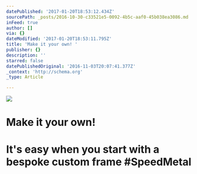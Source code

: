 ```yaml
---
datePublished: '2017-01-20T18:53:12.434Z'
sourcePath: _posts/2016-10-30-c33521e5-0092-4b5c-aaf0-45b038ea3086.md
inFeed: true
author: []
via: {}
dateModified: '2017-01-20T18:53:11.795Z'
title: 'Make it your own! '
publisher: {}
description: ''
starred: false
datePublishedOriginal: '2016-11-03T20:07:41.377Z'
_context: 'http://schema.org'
_type: Article

---
```

![](https://the-grid-user-content.s3-us-west-2.amazonaws.com/86d8c369-613f-45c1-971f-4065b99b2a67.jpg)

# Make it your own! 

# It's easy when you start with a bespoke custom frame \#SpeedMetal
